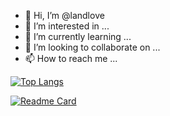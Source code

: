 - 👋 Hi, I’m @landlove
- 👀 I’m interested in ...
- 🌱 I’m currently learning ...
- 💞️ I’m looking to collaborate on ...
- 📫 How to reach me ...



[![Top Langs](https://github-readme-stats.vercel.app/api/top-langs/?username=landlove&layout=compact)](https://github.com/landlove/)

[![Readme Card](https://github-readme-stats.vercel.app/api/pin/?username=landlove&repo=github-readme-stats)](https://github.com/landlove/github-readme-stats)
